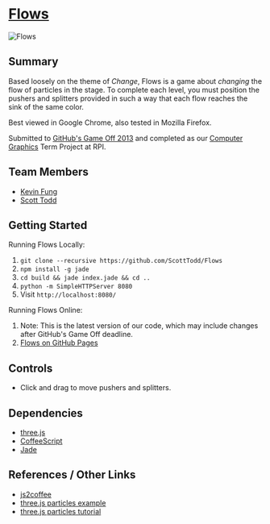 # [Flows](http://github.com/ScottTodd/Flows)

![Flows](http://scotttodd.github.io/Flows/screenshots/level08.png)

## Summary
Based loosely on the theme of *Change*, Flows is a game about *changing* the flow of particles in the stage. To complete each level, you must position the pushers and splitters provided in such a way that each flow reaches the sink of the same color.

Best viewed in Google Chrome, also tested in Mozilla Firefox.

Submitted to [GitHub's Game Off 2013](https://github.com/github/game-off-2013) and completed as our [Computer Graphics](http://www.ecse.rpi.edu/~wrf/pmwiki/pmwiki.php/ComputerGraphicsFall2013/ComputerGraphicsFall2013) Term Project at RPI.

## Team Members
- [Kevin Fung](https://github.com/polytonic)
- [Scott Todd](https://github.com/ScottTodd)

## Getting Started
Running Flows Locally:
  1.  `git clone --recursive https://github.com/ScottTodd/Flows`
  2. `npm install -g jade`
  3. `cd build && jade index.jade && cd ..`
  4.  `python -m SimpleHTTPServer 8080`
  5.  Visit `http://localhost:8080/`

Running Flows Online:
  1.  Note: This is the latest version of our code, which may include changes after GitHub's Game Off deadline.
  2.  [Flows on GitHub Pages](http://scotttodd.github.io/Flows/)

## Controls
- Click and drag to move pushers and splitters.

## Dependencies
- [three.js](https://github.com/mrdoob/three.js/)
- [CoffeeScript](https://github.com/jashkenas/coffee-script)
- [Jade](https://github.com/visionmedia/jade)

## References / Other Links
- [js2coffee](http://js2coffee.org/)
- [three.js particles example](http://threejs.org/examples/webgl_particles_random.html)
- [three.js particles tutorial](http://www.aerotwist.com/tutorials/creating-particles-with-three-js/)
